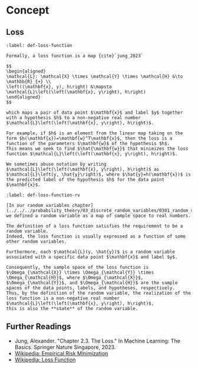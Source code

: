 # Concept

## Loss

```{prf:definition} Loss Function
:label: def-loss-function

Formally, a loss function is a map {cite}`jung_2023`

$$
\begin{aligned}
\mathcal{L}: \mathcal{X} \times \mathcal{Y} \times \mathcal{H} &\to \mathbb{R}_{+} \\
\left((\mathbf{x}, y), h\right) &\mapsto \mathcal{L}\left(\left(\mathbf{x}, y\right), h\right)
\end{aligned}
$$

which maps a pair of data point $\mathbf{x}$ and label $y$ together with a hypothesis $h$ to a non-negative real number $\mathcal{L}\left(\left(\mathbf{x}, y\right), h\right)$.

For example, if $h$ is an element from the linear map taking on the form $h(\mathbf{x})=\mathbf{w}^T\mathbf{x}$, then the loss is a function of the parameters $\mathbf{w}$ of the hypothesis $h$.
This means we seek to find $\hat{\mathbf{w}}$ that minimizes the loss function $\mathcal{L}\left(\left(\mathbf{x}, y\right), h\right)$.

We sometimes abuse notation by writing $\mathcal{L}\left(\left(\mathbf{x}, y\right), h\right)$ as $\mathcal{L}\left(y, \hat{y}\right)$, where $\hat{y}=h(\mathbf{x})$ is the predicted label of the hypothesis $h$ for the data point $\mathbf{x}$.
```

```{prf:definition} Loss Function as a Random Variable
:label: def-loss-function-rv

[In our random variables chapter](../../../probability_theory/03_discrete_random_variables/0301_random_variables.md),
we defined a random variable as a map of sample space to real numbers.

The definition of a loss function satisfies the requirement to be a random variable.
Indeed, the loss function is usually expressed as a function of some other random variables.

Furthermore, each $\mathcal{L}(y, \hat{y})$ is a random variable associated with a specific data point $\mathbf{x}$ and label $y$.

Consequently, the sample space of the loss function is $\Omega_{\mathcal{X}} \times \Omega_{\mathcal{Y}} \times \Omega_{\mathcal{H}}$, where $\Omega_{\mathcal{X}}$, $\Omega_{\mathcal{Y}}$, and $\Omega_{\mathcal{H}}$ are the sample spaces of the data points, labels, and hypotheses, respectively.
Thus, by the definition of the random variable, the realization of the loss function is a non-negative real number $\mathcal{L}\left(\left(\mathbf{x}, y\right), h\right)$,
this is also the **state** of the random variable.
```

## Further Readings

- Jung, Alexander. "Chapter 2.3. The Loss." In Machine Learning: The Basics. Springer Nature Singapore, 2023.
- [Wikipedia: Empirical Risk Minimization](https://en.wikipedia.org/wiki/Empirical_risk_minimization)
- [Wikipedia: Loss Function](https://en.wikipedia.org/wiki/Loss_function)